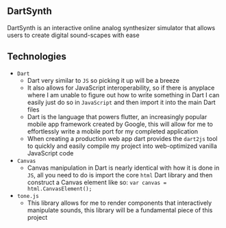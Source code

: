 ## DartSynth
DartSynth is an interactive online analog synthesizer simulator that allows users to create digital sound-scapes with ease
## Technologies
- `Dart`
  - Dart very similar to `JS` so picking it up will be a breeze
  - It also allows for JavaScript interoperability, so if there is anyplace where I am unable to figure out how to write something in Dart I can easily just do so in `JavaScript` and then import it into the main Dart files
  - Dart is the language that powers flutter, an increasingly popular mobile app framework created by Google, this will allow for me to effortlessly write a mobile port for my completed application
  - When creating a production web app dart provides the `dart2js` tool to quickly and easily compile my project into web-optimized vanilla JavaScript code
- `Canvas`
  - Canvas manipulation in Dart is nearly identical with how it is done in `JS`, all you need to do is import the core `html` Dart library and then construct a Canvas element like so: `var canvas = html.CanvasElement();`
- `tone.js`
  - This library allows for me to render components that interactively manipulate sounds, this library will be a fundamental piece of this project

